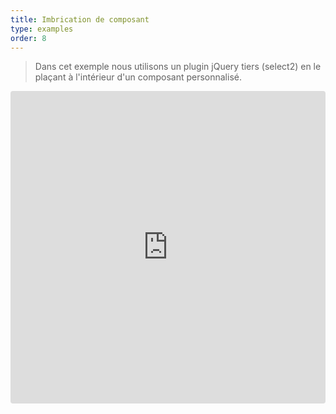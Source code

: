 ```yaml
---
title: Imbrication de composant
type: examples
order: 8
---
```


> Dans cet exemple nous utilisons un plugin jQuery tiers (select2) en le plaçant à l'intérieur d'un composant personnalisé.

<iframe src="https://codesandbox.io/embed/github/vuejs/v2.vuejs.org/tree/master/src/v2/examples/vue-20-wrapper-component?codemirror=1&hidedevtools=1&hidenavigation=1&theme=light" style="width:100%; height:500px; border:0; border-radius: 4px; overflow:hidden;" title="vue-20-template-compilation" allow="geolocation; microphone; camera; midi; vr; accelerometer; gyroscope; payment; ambient-light-sensor; encrypted-media; usb" sandbox="allow-modals allow-forms allow-popups allow-scripts allow-same-origin"></iframe>
